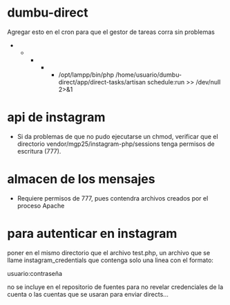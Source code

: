 # dumbu-direct

Agregar esto en el cron para que el gestor de tareas corra sin problemas

* * * * * /opt/lampp/bin/php /home/usuario/dumbu-direct/app/direct-tasks/artisan schedule:run >> /dev/null 2>&1

# api de instagram

- Si da problemas de que no pudo ejecutarse un chmod, verificar que el directorio
vendor/mgp25/instagram-php/sessions tenga permisos de escritura (777).

# almacen de los mensajes

- Requiere permisos de 777, pues contendra archivos creados por el proceso Apache

# para autenticar en instagram

poner en el mismo directorio que el archivo test.php, un archivo que se
llame instagram_credentials que contenga solo una linea con el formato:

usuario:contraseña

no se incluye en el repositorio de fuentes para no revelar credenciales
de la cuenta o las cuentas que se usaran para enviar directs...
